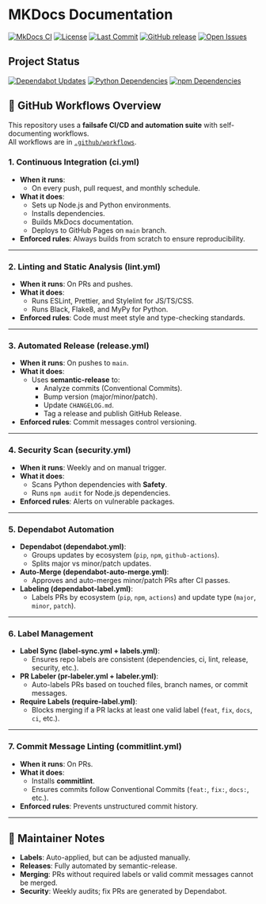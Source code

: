 # MKDocs Documentation

[![MkDocs CI](https://github.com/RootService/MKDocs/actions/workflows/ci.yml/badge.svg)](https://github.com/RootService/MKDocs/actions/workflows/ci.yml)
[![License](https://img.shields.io/github/license/RootService/MKDocs)](LICENSE)
[![Last Commit](https://img.shields.io/github/last-commit/RootService/MKDocs.svg)](https://github.com/RootService/MKDocs/commits/main)
[![GitHub release](https://img.shields.io/github/v/release/RootService/MKDocs)](https://github.com/RootService/MKDocs/releases)
[![Open Issues](https://img.shields.io/github/issues/RootService/MKDocs.svg)](https://github.com/RootService/MKDocs/issues)

## Project Status

[![Dependabot Updates](https://img.shields.io/badge/Dependabot-enabled-brightgreen?logo=dependabot)](https://github.com/RootService/MKDocs/network/updates)
[![Python Dependencies](https://img.shields.io/badge/pip-requirements-blue?logo=python)](requirements.txt)
[![npm Dependencies](https://img.shields.io/badge/npm-deps-blue?logo=npm)](package.json)

## 🔧 GitHub Workflows Overview

This repository uses a **failsafe CI/CD and automation suite** with self-documenting workflows.  
All workflows are in [`.github/workflows`](.github/workflows).

### 1. **Continuous Integration (ci.yml)**

- **When it runs**:
  - On every push, pull request, and monthly schedule.
- **What it does**:
  - Sets up Node.js and Python environments.
  - Installs dependencies.
  - Builds MkDocs documentation.
  - Deploys to GitHub Pages on `main` branch.
- **Enforced rules**: Always builds from scratch to ensure reproducibility.

---

### 2. **Linting and Static Analysis (lint.yml)**

- **When it runs**: On PRs and pushes.
- **What it does**:
  - Runs ESLint, Prettier, and Stylelint for JS/TS/CSS.
  - Runs Black, Flake8, and MyPy for Python.
- **Enforced rules**: Code must meet style and type-checking standards.

---

### 3. **Automated Release (release.yml)**

- **When it runs**: On pushes to `main`.
- **What it does**:
  - Uses **semantic-release** to:
    - Analyze commits (Conventional Commits).
    - Bump version (major/minor/patch).
    - Update `CHANGELOG.md`.
    - Tag a release and publish GitHub Release.
- **Enforced rules**: Commit messages control versioning.

---

### 4. **Security Scan (security.yml)**

- **When it runs**: Weekly and on manual trigger.
- **What it does**:
  - Scans Python dependencies with **Safety**.
  - Runs `npm audit` for Node.js dependencies.
- **Enforced rules**: Alerts on vulnerable packages.

---

### 5. **Dependabot Automation**

- **Dependabot (dependabot.yml)**:
  - Groups updates by ecosystem (`pip`, `npm`, `github-actions`).
  - Splits major vs minor/patch updates.
- **Auto-Merge (dependabot-auto-merge.yml)**:
  - Approves and auto-merges minor/patch PRs after CI passes.
- **Labeling (dependabot-label.yml)**:
  - Labels PRs by ecosystem (`pip`, `npm`, `actions`) and update type (`major`, `minor`, `patch`).

---

### 6. **Label Management**

- **Label Sync (label-sync.yml + labels.yml)**:
  - Ensures repo labels are consistent (dependencies, ci, lint, release, security, etc.).
- **PR Labeler (pr-labeler.yml + labeler.yml)**:
  - Auto-labels PRs based on touched files, branch names, or commit messages.
- **Require Labels (require-label.yml)**:
  - Blocks merging if a PR lacks at least one valid label (`feat`, `fix`, `docs`, `ci`, etc.).

---

### 7. **Commit Message Linting (commitlint.yml)**

- **When it runs**: On PRs.
- **What it does**:
  - Installs **commitlint**.
  - Ensures commits follow Conventional Commits (`feat:`, `fix:`, `docs:`, etc.).
- **Enforced rules**: Prevents unstructured commit history.

---

## 🚀 Maintainer Notes

- **Labels**: Auto-applied, but can be adjusted manually.
- **Releases**: Fully automated by semantic-release.
- **Merging**: PRs without required labels or valid commit messages cannot be merged.
- **Security**: Weekly audits; fix PRs are generated by Dependabot.
